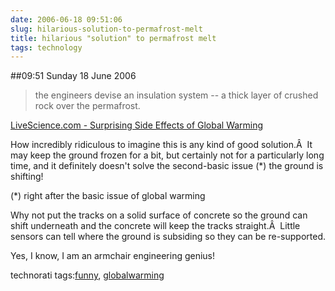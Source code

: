 ```yaml
---
date: 2006-06-18 09:51:06
slug: hilarious-solution-to-permafrost-melt
title: hilarious "solution" to permafrost melt
tags: technology
---
```


##09:51 Sunday 18 June 2006

> the engineers devise an insulation system -- a thick layer of crushed rock over the permafrost.

[LiveScience.com - Surprising Side Effects of Global Warming](http://www.livescience.com/forcesofnature/041222_permafrost.html)





How incredibly ridiculous to imagine this is any kind of good solution.Â  It may keep the ground frozen for a bit, but certainly not for a particularly long time, and it definitely doesn't solve the second-basic issue (*) the ground is shifting!  

  

(*) right after the basic issue of global warming





Why not put the tracks on a solid surface of concrete so the ground can shift underneath and the concrete will keep the tracks straight.Â  Little sensors can tell where the ground is subsiding so they can be re-supported.





Yes, I know, I am an armchair engineering genius!  







technorati tags:[funny](http://technorati.com/tag/funny), [globalwarming](http://technorati.com/tag/globalwarming)
